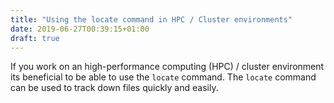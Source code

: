 ```yaml
---
title: "Using the locate command in HPC / Cluster environments"
date: 2019-06-27T00:39:15+01:00
draft: true
---
```


If you work on an high-performance computing (HPC) / cluster environment its beneficial to be able to use the `locate` command. The `locate` command can be used to track down files quickly and easily.


